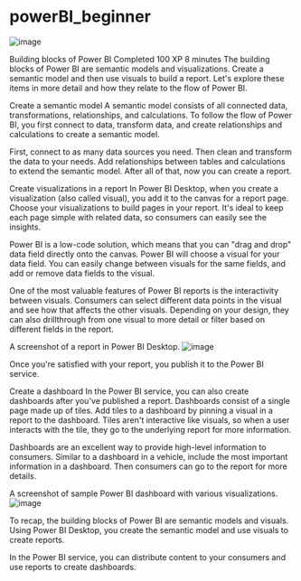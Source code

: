 # powerBI_beginner
![image](https://github.com/ta1k5ick/powerBI_beginner/assets/116907161/720750ca-6601-43ab-a9ab-2df14d5c44b2)

Building blocks of Power BI
Completed
100 XP
8 minutes
The building blocks of Power BI are semantic models and visualizations. Create a semantic model and then use visuals to build a report. Let's explore these items in more detail and how they relate to the flow of Power BI.

Create a semantic model
A semantic model consists of all connected data, transformations, relationships, and calculations. To follow the flow of Power BI, you first connect to data, transform data, and create relationships and calculations to create a semantic model.

First, connect to as many data sources you need. Then clean and transform the data to your needs. Add relationships between tables and calculations to extend the semantic model. After all of that, now you can create a report.

Create visualizations in a report
In Power BI Desktop, when you create a visualization (also called visual), you add it to the canvas for a report page. Choose your visualizations to build pages in your report. It's ideal to keep each page simple with related data, so consumers can easily see the insights.

Power BI is a low-code solution, which means that you can "drag and drop" data field directly onto the canvas. Power BI will choose a visual for your data field. You can easily change between visuals for the same fields, and add or remove data fields to the visual.

One of the most valuable features of Power BI reports is the interactivity between visuals. Consumers can select different data points in the visual and see how that affects the other visuals. Depending on your design, they can also drillthrough from one visual to more detail or filter based on different fields in the report.

A screenshot of a report in Power BI Desktop.
![image](https://github.com/ta1k5ick/powerBI_beginner/assets/116907161/6723f255-aaf5-4572-a022-9f5429acb1f6)


Once you're satisfied with your report, you publish it to the Power BI service.

Create a dashboard
In the Power BI service, you can also create dashboards after you've published a report. Dashboards consist of a single page made up of tiles. Add tiles to a dashboard by pinning a visual in a report to the dashboard. Tiles aren't interactive like visuals, so when a user interacts with the tile, they go to the underlying report for more information.

Dashboards are an excellent way to provide high-level information to consumers. Similar to a dashboard in a vehicle, include the most important information in a dashboard. Then consumers can go to the report for more details.

A screenshot of sample Power BI dashboard with various visualizations.
![image](https://github.com/ta1k5ick/powerBI_beginner/assets/116907161/414e5e5f-cbe8-41f2-86ed-63b7875fa9a3)


To recap, the building blocks of Power BI are semantic models and visuals. Using Power BI Desktop, you create the semantic model and use visuals to create reports.

In the Power BI service, you can distribute content to your consumers and use reports to create dashboards.



